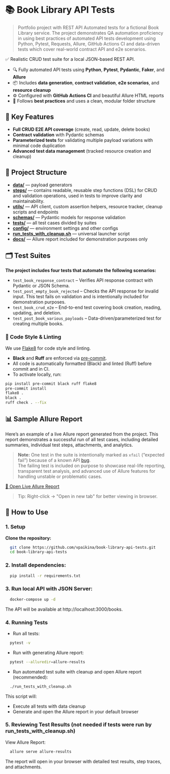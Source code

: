 # 📚 Book Library API Tests
> Portfolio project with REST API Automated tests for a fictional Book Library service.
The project demonstrates QA automation proficiency in using best practices of automated API tests development using Python, Pytest, Requests, Allure, GitHub Actions CI and data-driven tests which cover real-world contract API and e2e scenarios.

✅ Realistic CRUD test suite for a local JSON-based REST API.

- 🔍 Fully automated API tests using **Python**, **Pytest**, **Pydantic**, **Faker**, and **Allure**
- 📦 Includes **data generation**, **contract validation**, **e2e scenarios**, and **resource cleanup**
- ⚙️ Configured with **GitHub Actions CI** and beautiful Allure HTML reports
- 📘 Follows **best practices** and uses a clean, modular folder structure


## 🚀 Key Features

- **Full CRUD E2E API coverage** (create, read, update, delete books)
- **Contract validation** with Pydantic schemas
- **Parameterized tests** for validating multiple payload variations with minimal code duplication 
- **Advanced test data management** (tracked resource creation and cleanup)


## 📁 Project Structure

- [**data/**](./data) — payload generators  
- [**steps/**](./steps) — contains readable, reusable step functions (DSL) for CRUD and validation operations, used in tests to improve clarity and maintainability.
- [**utils/**](./utils) — API client, custom assertion helpers, resource tracker, cleanup scripts and endpoints 
- [**schemas/**](./schemas) — Pydantic models for response validation  
- [**tests/**](./tests) — all test cases divided by suites  
- [**config/**](./config) — environment settings and other configs 
- [**run_tests_with_cleanup.sh**](./run_tests_with_cleanup.sh) — universal launcher script
- [**docs/**](./docs) — Allure report included for demonstration purposes only

## 🗂️ Test Suites
**The project includes four tests that automate the following scenarios:**
  - `test_book_response_contract` – Verifies API response contract with Pydantic or JSON Schema.
  - `test_post_empty_book_rejected` – Checks the API response for invalid input. This test fails on validation and is intentionally included for demonstration purposes.
  - `test_book_crud_e2e` – End-to-end test covering book creation, reading, updating, and deletion.
  - `test_post_book_various_payloads` – Data-driven/parameterized test for creating multiple books.

### 🧹 Code Style & Linting

We use [Flake8](https://flake8.pycqa.org/) for code style and linting.  

- **Black** and **Ruff** are enforced via [pre-commit](https://pre-commit.com/).  
- All code is automatically formatted (Black) and linted (Ruff) before commit and in CI.  
- To activate locally, run:

```bash
pip install pre-commit black ruff flake8
pre-commit install 
flake8 .
black .
ruff check . --fix
```
## 📊 Sample Allure Report

Here’s an example of a live Allure report generated from the project. 
This report demonstrates a successful run of all test cases, including detailed summaries, individual test steps, attachments, and analytics.

> **Note:** One test in the suite is intentionally marked as `xfail` (“expected fail”) because of a known API [bug](./assets/sample-bug-report.md).  
> The failing test is included on purpose to showcase real-life reporting, transparent test analysis, and advanced use of Allure features for handling unstable or problematic cases.

[📁 Open Live Allure Report](https://vpaikina.github.io/book-library-api-tests/index.html)

> Tip: Right-click → "Open in new tab" for better viewing in browser.

## 📘 How to Use 

### 1. **Setup**
**Clone the repository:**
```bash
  git clone https://github.com/vpaikina/book-library-api-tests.git
  cd book-library-api-tests
```

### 2. **Install dependencies:**
```bash
  pip install -r requirements.txt
```

### 3. **Run local API with JSON Server:**
```bash
  docker-compose up -d
```
The API will be available at http://localhost:3000/books.

### 4. Running Tests
- Run all tests:
```bash
  pytest -v
```
- Run with generating Allure report:
```bash
  pytest --alluredir=allure-results
```
- Run automated test suite with cleanup and open Allure report (recommended):

```bash
  ./run_tests_with_cleanup.sh
```
This script will:
- Execute all tests with data cleanup
- Generate and open the Allure report in your default browser 

### 5. Reviewing Test Results (not needed if tests were run by run_tests_with_cleanup.sh)
View Allure Report:
```bash
  allure serve allure-results
```
The report will open in your browser with detailed test results, step traces, and attachments.


